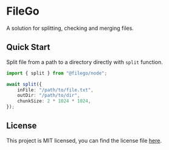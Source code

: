 # FileGo

A solution for splitting, checking and merging files.

## Quick Start

Split file from a path to a directory directly with `split` function.

```typescript
import { split } from "@filego/node";

await split({
    inFile: "/path/to/file.txt",
    outDir: "/path/to/dir",
    chunkSize: 2 * 1024 * 1024,
});
```

## License

This project is MIT licensed, you can find the license file [here](./LICENSE).

